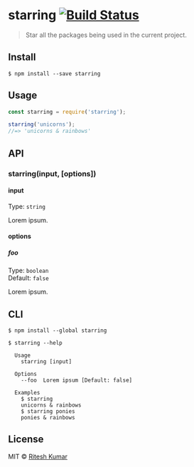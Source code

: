 # starring [![Build Status](https://travis-ci.org/ritz078/starring.svg?branch=master)](https://travis-ci.org/ritz078/starring)

> Star all the packages being used in the current project.


## Install

```
$ npm install --save starring
```


## Usage

```js
const starring = require('starring');

starring('unicorns');
//=> 'unicorns & rainbows'
```


## API

### starring(input, [options])

#### input

Type: `string`

Lorem ipsum.

#### options

##### foo

Type: `boolean`<br>
Default: `false`

Lorem ipsum.


## CLI

```
$ npm install --global starring
```

```
$ starring --help

  Usage
    starring [input]

  Options
    --foo  Lorem ipsum [Default: false]

  Examples
    $ starring
    unicorns & rainbows
    $ starring ponies
    ponies & rainbows
```


## License

MIT © [Ritesh Kumar](https://github.com/ritz078/starring)
